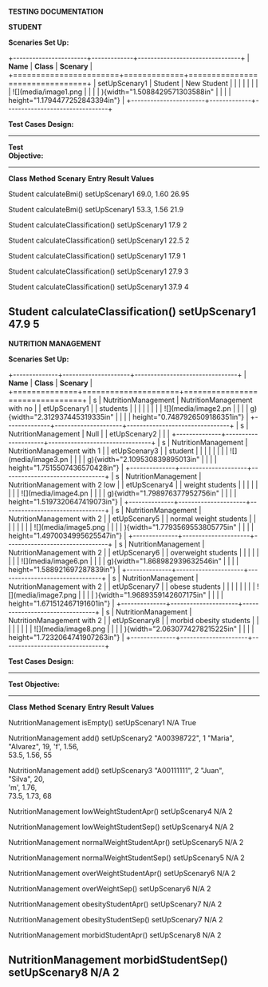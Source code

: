 **TESTING DOCUMENTATION**

**STUDENT**

**Scenaries Set Up:**

+-----------------------+-------------+--------------------------------+
| **Name**              | **Class**   | **Scenary**                    |
+=======================+=============+================================+
| setUpScenary1         | Student     | New Student                    |
|                       |             |                                |
|                       |             | ![](media/image1.png           |
|                       |             | ){width="1.5088429571303588in" |
|                       |             | height="1.1794477252843394in"} |
+-----------------------+-------------+--------------------------------+

**Test Cases Design:**

  --------------------------------------------------------------------------------------
  **Test                                                                    
  Objective:**                                                              
  -------------- --------------------------- ----------------- ------------ ------------
  **Class**      **Method**                  **Scenary**       **Entry      **Result**
                                                               Values**     

  Student        calculateBmi()              setUpScenary1     69.0, 1.60   26.95

  Student        calculateBmi()              setUpScenary1     53.3, 1.56   21.9

  Student        calculateClassification()   setUpScenary1     17.9         2

  Student        calculateClassification()   setUpScenary1     22.5         2

  Student        calculateClassification()   setUpScenary1     17.9         1

  Student        calculateClassification()   setUpScenary1     27.9         3

  Student        calculateClassification()   setUpScenary1     37.9         4

  Student        calculateClassification()   setUpScenary1     47.9         5
  --------------------------------------------------------------------------------------

**NUTRITION MANAGEMENT**

**Scenaries Set Up:**

+--------------+---------------------+--------------------------------+
| **Name**     | **Class**           | **Scenary**                    |
+==============+=====================+================================+
| s            | NutritionManagement | NutritionManagement with no    |
| etUpScenary1 |                     | students                       |
|              |                     |                                |
|              |                     | ![](media/image2.pn            |
|              |                     | g){width="2.312937445319335in" |
|              |                     | height="0.7487926509186351in"} |
+--------------+---------------------+--------------------------------+
| s            | NutritionManagement | Null                           |
| etUpScenary2 |                     |                                |
+--------------+---------------------+--------------------------------+
| s            | NutritionManagement | NutritionManagement with 1     |
| etUpScenary3 |                     | student                        |
|              |                     |                                |
|              |                     | ![](media/image3.pn            |
|              |                     | g){width="2.109530839895013in" |
|              |                     | height="1.7515507436570428in"} |
+--------------+---------------------+--------------------------------+
| s            | NutritionManagement | NutritionManagement with 2 low |
| etUpScenary4 |                     | weight students                |
|              |                     |                                |
|              |                     | ![](media/image4.pn            |
|              |                     | g){width="1.798976377952756in" |
|              |                     | height="1.5197320647419073in"} |
+--------------+---------------------+--------------------------------+
| s            | NutritionManagement | NutritionManagement with 2     |
| etUpScenary5 |                     | normal weight students         |
|              |                     |                                |
|              |                     | ![](media/image5.png           |
|              |                     | ){width="1.7793569553805775in" |
|              |                     | height="1.4970034995625547in"} |
+--------------+---------------------+--------------------------------+
| s            | NutritionManagement | NutritionManagement with 2     |
| etUpScenary6 |                     | overweight students            |
|              |                     |                                |
|              |                     | ![](media/image6.pn            |
|              |                     | g){width="1.868982939632546in" |
|              |                     | height="1.588921697287839in"}  |
+--------------+---------------------+--------------------------------+
| s            | NutritionManagement | NutritionManagement with 2     |
| etUpScenary7 |                     | obese students                 |
|              |                     |                                |
|              |                     | ![](media/image7.png           |
|              |                     | ){width="1.9689359142607175in" |
|              |                     | height="1.671512467191601in"}  |
+--------------+---------------------+--------------------------------+
| s            | NutritionManagement | NutritionManagement with 2     |
| etUpScenary8 |                     | morbid obesity students        |
|              |                     |                                |
|              |                     | ![](media/image8.png           |
|              |                     | ){width="2.0630774278215225in" |
|              |                     | height="1.7232064741907263in"} |
+--------------+---------------------+--------------------------------+

**Test Cases Design:**

  --------------------------------------------------------------------------------------------
  **Test Objective:**                                                             
  --------------------- -------------------------- --------------- -------------- ------------
  **Class**             **Method**                 **Scenary**     **Entry        **Result**
                                                                   Values**       

  NutritionManagement   isEmpty()                  setUpScenary1   N/A            True

  NutritionManagement   add()                      setUpScenary2   "A00398722",   1
                                                                   "Maria",       
                                                                   "Alvarez", 19, 
                                                                   'f', 1.56,     
                                                                   53.5, 1.56, 55 

  NutritionManagement   add()                      setUpScenary3   "A00111111",   2
                                                                   "Juan",        
                                                                   "Silva", 20,   
                                                                   'm', 1.76,     
                                                                   73.5, 1.73, 68 

  NutritionManagement   lowWeightStudentApr()      setUpScenary4   N/A            2

  NutritionManagement   lowWeightStudentSep()      setUpScenary4   N/A            2

  NutritionManagement   normalWeightStudentApr()   setUpScenary5   N/A            2

  NutritionManagement   normalWeightStudentSep()   setUpScenary5   N/A            2

  NutritionManagement   overWeightStudentApr()     setUpScenary6   N/A            2

  NutritionManagement   overWeightSep()            setUpScenary6   N/A            2

  NutritionManagement   obesityStudentApr()        setUpScenary7   N/A            2

  NutritionManagement   obesityStudentSep()        setUpScenary7   N/A            2

  NutritionManagement   morbidStudentApr()         setUpScenary8   N/A            2

  NutritionManagement   morbidStudentSep()         setUpScenary8   N/A            2
  --------------------------------------------------------------------------------------------
